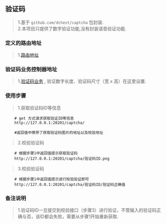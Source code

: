 ##    验证码      
> 1.基于 `github.com/dchest/captcha` 包封装.    
> 2.本项目只提供了数字验证功能,没有封装语音验证功能.    

###   定义的路由地址         
>   1.[路由地址](../routers/web.go)    

###   验证码业务控制器地址         
>   1.[验证码业务](../app/http/controller/chaptcha/chaptcha.go) , 验证数字长度、验证码尺寸（宽 x 高）在这里设置.       

###   使用步骤       
>   1.获取验证码ID等信息  
```code
    # get 方式请求获取验证ID等信息
    http://127.0.0.1:20201/captcha/
    
    #返回值中携带了获取验证码图片的地址以及校验地址

```
>   2.校验验证码    
```code
    # 根据步骤1中返回值提示获取验证码  
    http://127.0.0.1:20201/captcha/验证码ID.png
```     
     
>   3.校验验证码    
```code
    # 根据步骤1中返回值提示进行校验验证即可  
    http://127.0.0.1:20201/captcha/验证码ID/验证码正确值  
```   

###   备注说明      
>   1.验证码ID一旦提交到校验接口（步骤3）进行验证，不管输入的验证码正确与否，该ID都会失败，需要从步骤1开始重新获取.    
  